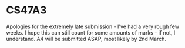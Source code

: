 # CS47A3

Apologies for the extremely late submission - I've had a very rough few weeks. I hope this can still count for some amounts of marks - if not, I understand. A4 will be submitted ASAP, most likely by 2nd March.
